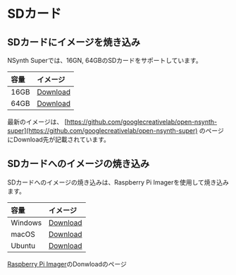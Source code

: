 # SDカード

## SDカードにイメージを焼き込み

NSynth Superでは、16GN, 64GBのSDカードをサポートしています。

|容量|イメージ|
|:--|:--|
|16GB|[Download](https://storage.googleapis.com/open-nsynth-super/images/onss_1.2.0_lite.img.bz2)|
|64GB|[Download](https://storage.googleapis.com/open-nsynth-super/images/onss_1.2.0_full.img.bz2)|

最新のイメージは、
[https://github.com/googlecreativelab/open-nsynth-super](https://github.com/googlecreativelab/open-nsynth-super)
のページにDownload先が記載されています。

## SDカードへのイメージの焼き込み

SDカードへのイメージの焼き込みは、Raspberry Pi Imagerを使用して焼き込みます。

|容量|イメージ|
|:--|:--|
|Windows|[Download](https://downloads.raspberrypi.org/imager/imager.exe)|
|macOS|[Download](https://downloads.raspberrypi.org/imager/imager.dmg)|
|Ubuntu|[Download](https://downloads.raspberrypi.org/imager/imager_amd64.deb)|

[Raspberry Pi Imager](https://www.raspberrypi.org/downloads/)のDonwloadのページ


